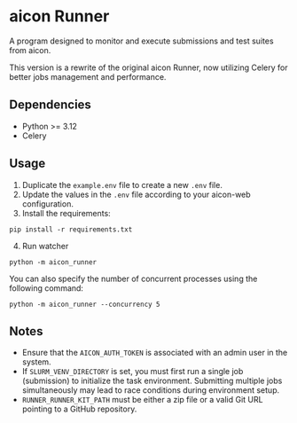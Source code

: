 # aicon Runner

A program designed to monitor and execute submissions and test suites from aicon.

This version is a rewrite of the original aicon Runner, now utilizing Celery for better jobs management and performance.

## Dependencies

* Python >= 3.12
* Celery

## Usage

1. Duplicate the `example.env` file to create a new `.env` file.
2. Update the values in the `.env` file according to your aicon-web configuration.
3. Install the requirements:
```
pip install -r requirements.txt
```
4. Run watcher
```
python -m aicon_runner
```

You can also specify the number of concurrent processes using the following command:
```
python -m aicon_runner --concurrency 5
```

## Notes

* Ensure that the `AICON_AUTH_TOKEN` is associated with an admin user in the system.
* If `SLURM_VENV_DIRECTORY` is set, you must first run a single job (submission) to initialize the task environment. Submitting multiple jobs simultaneously may lead to race conditions during environment setup.
* `RUNNER_RUNNER_KIT_PATH` must be either a zip file or a valid Git URL pointing to a GitHub repository.
